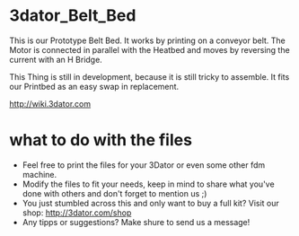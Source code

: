 # 3dator_Belt_Bed
This is our Prototype Belt Bed. It works by printing on a conveyor belt.
The Motor is connected in parallel with the Heatbed and moves by reversing the current with an H Bridge.

This Thing is still in development, because it is still tricky to assemble.
It fits our Printbed as an easy swap in replacement.

http://wiki.3dator.com

# what to do with the files
* Feel free to print the files for your 3Dator or even some other fdm machine.
* Modify the files to fit your needs, keep in mind to share what you've done with others and don't forget to mention us ;)
* You just stumbled across this and only want to buy a full kit? Visit our shop: http://3dator.com/shop
* Any tipps or suggestions? Make shure to send us a message!
